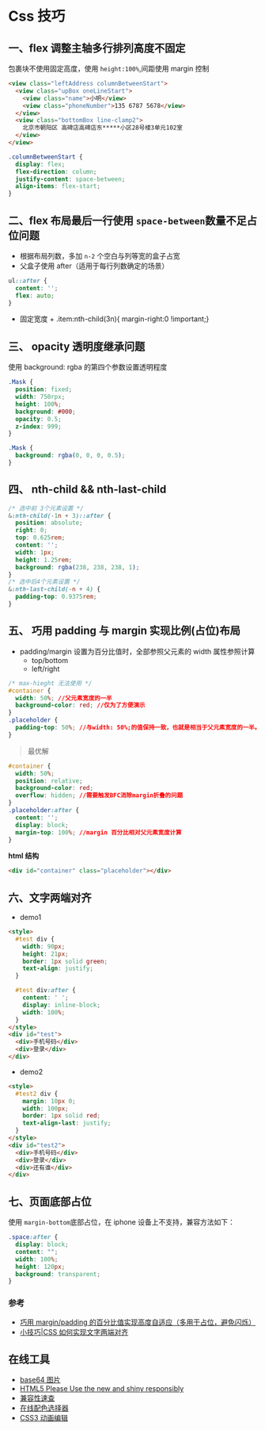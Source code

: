 # Css 技巧

## 一、flex 调整主轴多行排列高度不固定

包裹块不使用固定高度，使用 `height:100%`,间距使用 margin 控制

```html
<view class="leftAddress columnBetweenStart">
  <view class="upBox oneLineStart">
    <view class="name">小明</view>
    <view class="phoneNumber">135 6787 5678</view>
  </view>
  <view class="bottomBox line-clamp2">
    北京市朝阳区 高碑店高碑店东*****小区28号楼3单元102室
  </view>
</view>
```

```css
.columnBetweenStart {
  display: flex;
  flex-direction: column;
  justify-content: space-between;
  align-items: flex-start;
}
```

## 二、flex 布局最后一行使用 `space-between`数量不足占位问题

- 根据布局列数，多加 `n-2` 个空白与列等宽的盒子占宽
- 父盒子使用 after（适用于每行列数确定的场景）

```css
ul::after {
  content: '';
  flex: auto;
}
```

- 固定宽度 + .item:nth-child(3n){ margin-right:0 !important;}

## 三、 opacity 透明度继承问题

使用 background: rgba 的第四个参数设置透明程度

```css
.Mask {
  position: fixed;
  width: 750rpx;
  height: 100%;
  background: #000;
  opacity: 0.5;
  z-index: 999;
}
```

```css
.Mask {
  background: rgba(0, 0, 0, 0.5);
}
```

## 四、 nth-child && nth-last-child

```css
/* 选中前 3个元素设置 */
&:nth-child(-1n + 3)::after {
  position: absolute;
  right: 0;
  top: 0.625rem;
  content: '';
  width: 1px;
  height: 1.25rem;
  background: rgba(238, 238, 238, 1);
}
/* 选中后4个元素设置 */
&:nth-last-child(-n + 4) {
  padding-top: 0.9375rem;
}
```

## 五、 巧用 padding 与 margin 实现比例(**占位**)布局

- padding/margin 设置为百分比值时，全部参照父元素的 width 属性参照计算
  - top/bottom
  - left/right

```css
/* max-hieght 无法使用 */
#container {
  width: 50%; //父元素宽度的一半
  background-color: red; //仅为了方便演示
}
.placeholder {
  padding-top: 50%; //与width: 50%;的值保持一致，也就是相当于父元素宽度的一半。
}
```

> 最优解

```css
#container {
  width: 50%;
  position: relative;
  background-color: red;
  overflow: hidden; //需要触发BFC消除margin折叠的问题
}
.placeholder:after {
  content: '';
  display: block;
  margin-top: 100%; //margin 百分比相对父元素宽度计算
}
```

**html 结构**

```html
<div id="container" class="placeholder"></div>
```

## 六、文字两端对齐

- demo1

```html
<style>
  #test div {
    width: 90px;
    height: 21px;
    border: 1px solid green;
    text-align: justify;
  }

  #test div:after {
    content: ' ';
    display: inline-block;
    width: 100%;
  }
</style>
<div id="test">
  <div>手机号码</div>
  <div>登录</div>
</div>
```

- demo2

```html
<style>
  #test2 div {
    margin: 10px 0;
    width: 100px;
    border: 1px solid red;
    text-align-last: justify;
  }
</style>
<div id="test2">
  <div>手机号码</div>
  <div>登录</div>
  <div>还有谁</div>
</div>
```

## 七、页面底部占位

使用 `margin-bottom`底部占位，在 iphone 设备上不支持，兼容方法如下：

```Scss
.space:after {
  display: block;
  content: "";
  width: 100%;
  height: 120px;
  background: transparent;
}
```

### 参考

- [巧用 margin/padding 的百分比值实现高度自适应（多用于占位，避免闪烁）](https://segmentfault.com/a/1190000004231995)
- [小技巧|CSS 如何实现文字两端对齐](https://segmentfault.com/a/1190000011336392)

## 在线工具

- [base64 图片](http://tool.chinaz.com/tools/imgtobase)
- [HTML5 Please Use the new and shiny responsibly](http://html5please.com/)
- [兼容性速查](https://caniuse.com/)
- [在线配色选择器](http://www.peise.net/tools/web/)
- [CSS3 动画编辑](https://www.w3cways.com/css3-animation-tool)
